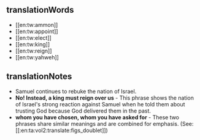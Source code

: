 ## translationWords

* [[en:tw:ammon]]
* [[en:tw:appoint]]
* [[en:tw:elect]]
* [[en:tw:king]]
* [[en:tw:reign]]
* [[en:tw:yahweh]]

## translationNotes

* Samuel continues to rebuke the nation of Israel.
* **No! Instead, a king must reign over us** - This phrase shows the nation of Israel's strong reaction against Samuel when he told them about trusting God because God delivered them in the past.
* **whom you have chosen, whom you have asked for** - These two phrases share similar meanings and are combined for emphasis. (See: [[:en:ta:vol2:translate:figs_doublet]])
